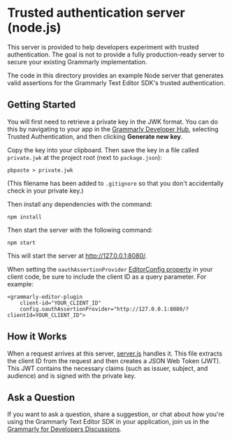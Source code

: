 # Trusted authentication server (node.js)

This server is provided to help developers experiment with trusted authentication.  The goal is not to provide a fully production-ready server to secure your existing Grammarly implementation.


The code in this directory provides an example Node server that generates valid assertions for the Grammarly Text Editor SDK's trusted authentication.

## Getting Started

You will first need to retrieve a private key in the JWK format. You can do this by navigating to your app in the
[Grammarly Developer Hub](https://developer.grammarly.com/apps), selecting Trusted Authentication,
and then clicking **Generate new key**.

Copy the key into your clipboard. Then save the key in a file called `private.jwk` at the project root (next to `package.json`):

    pbpaste > private.jwk

(This filename has been added to `.gitignore` so that you don't accidentally check
in your private key.)

Then install any dependencies with the command:

    npm install

Then start the server with the following command:

    npm start

This will start the server at http://127.0.0.1:8080/.

When setting the `oauthAssertionProvider` [EditorConfig property](https://developer.grammarly.com/docs/api/editor-sdk/editorconfig) in your client code, be sure to include the client ID as a query parameter. For example:

```
​​<grammarly-editor-plugin
    client-id="YOUR_CLIENT_ID"
    config.oauthAssertionProvider="http://127.0.0.1:8080/?clientId=YOUR_CLIENT_ID">
```

## How it Works

When a request arrives at this server, [server.js](./server.js) handles it. This file extracts the client ID from the request and then creates a JSON Web Token (JWT). This JWT contains the necessary claims (such as issuer, subject, and audience) and is signed with the private key.

## Ask a Question

If you want to ask a question, share a suggestion, or chat about how you're using the Grammarly Text Editor SDK in your application, join us in the [Grammarly for Developers Discussions](https://github.com/grammarly/grammarly-for-developers/discussions).
